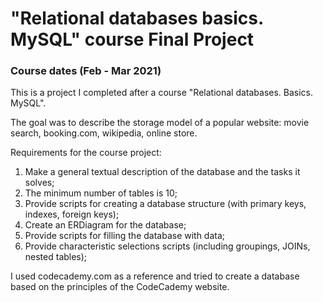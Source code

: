 # "Relational databases basics. MySQL" course Final Project
### Course dates (Feb - Mar 2021)

This is a project I completed after a course "Relational databases. Basics. MySQL".

The goal was to describe the storage model of a popular website: movie search, booking.com, wikipedia, online store.

Requirements for the course project:
1. Make a general textual description of the database and the tasks it solves;
2. The minimum number of tables is 10;
3. Provide scripts for creating a database structure (with primary keys, indexes, foreign keys);
4. Create an ERDiagram for the database;
5. Provide scripts for filling the database with data;
6. Provide characteristic selections scripts (including groupings, JOINs, nested tables);

I used codecademy.com as a reference and tried to create a database based on the principles of the CodeCademy website.
